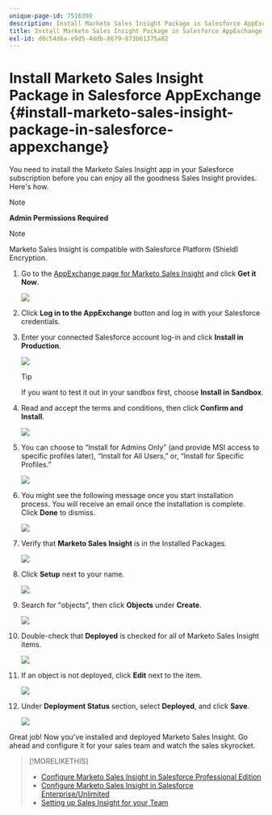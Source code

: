```yaml
---
unique-page-id: 7516390
description: Install Marketo Sales Insight Package in Salesforce AppExchange - Marketo Docs - Product Documentation
title: Install Marketo Sales Insight Package in Salesforce AppExchange
exl-id: d0c54d6a-e9d5-4ddb-8679-873b61375a82
---
```

# Install Marketo Sales Insight Package in Salesforce AppExchange {#install-marketo-sales-insight-package-in-salesforce-appexchange}

You need to install the Marketo Sales Insight app in your Salesforce subscription before you can enjoy all the goodness Sales Insight provides. Here's how.

>[!NOTE]
>
>**Admin Permissions Required**

>[!NOTE]
>
>Marketo Sales Insight is compatible with Salesforce Platform (Shield) Encryption.

1. Go to the [AppExchange page for Marketo Sales Insight](https://appexchange.salesforce.com/listingDetail?listingId=a0N30000001SVZmEAO) and click **Get it Now**.

   ![](assets/one.png)

1. Click **Log in to the AppExchange** button and log in with your Salesforce credentials.

1. Enter your connected Salesforce account log-in and click **Install in Production**.

   ![](assets/three.png)

   >[!TIP]
   >
   >If you want to test it out in your sandbox first, choose **Install in Sandbox**.

1. Read and accept the terms and conditions, then click **Confirm and Install**.

   ![](assets/four.png)

1. You can choose to “Install for Admins Only” (and provide MSI access to specific profiles later), “Install for All Users,” or, “Install for Specific Profiles.”

   ![](assets/five.png)

1. You might see the following message once you start installation process. You will receive an email once the installation is complete. Click **Done** to dismiss.

   ![](assets/six.png)

1. Verify that **Marketo Sales Insight** is in the Installed Packages.

   ![](assets/seven.png)

1. Click **Setup** next to your name.

   ![](assets/image2015-5-22-14-3a40-3a39.png)

1. Search for "objects", then click **Objects** under **Create**.

   ![](assets/image2015-5-22-14-3a42-3a7.png)

1. Double-check that **Deployed** is checked for all of Marketo Sales Insight items.

   ![](assets/image2015-5-27-16-3a15-3a58.png)

1. If an object is not deployed, click **Edit** next to the item.

   ![](assets/image2014-9-24-17-3a23-3a45.png)

1. Under **Deployment Status** section, select **Deployed**, and click **Save**.

   ![](assets/image2014-9-24-17-3a24-3a0.png)

Great job! Now you've installed and deployed Marketo Sales Insight. Go ahead and configure it for your sales team and watch the sales skyrocket.

>[!MORELIKETHIS]
>
>* [Configure Marketo Sales Insight in Salesforce Professional Edition](/help/marketo/product-docs/marketo-sales-insight/msi-for-salesforce/configuration/configure-marketo-sales-insight-in-salesforce-professional-edition.md)
>* [Configure Marketo Sales Insight in Salesforce Enterprise/Unlimited](/help/marketo/product-docs/marketo-sales-insight/msi-for-salesforce/configuration/configure-marketo-sales-insight-in-salesforce-enterprise-unlimited.md)
>* [Setting up Sales Insight for your Team](/help/marketo/product-docs/marketo-sales-insight/msi-for-salesforce/configuration/setting-up-sales-insight-for-your-team.md)
